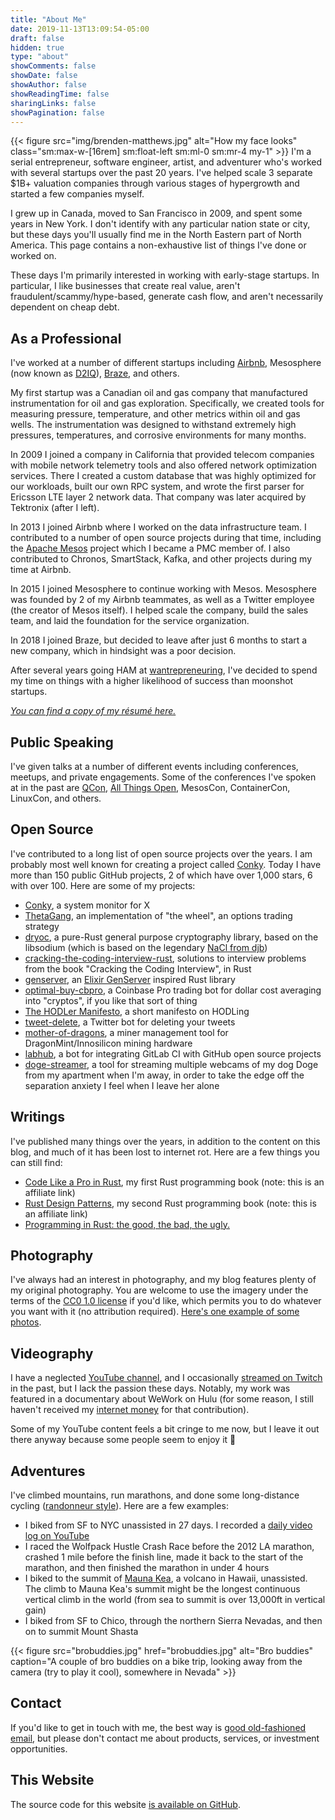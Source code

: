 ```yaml
---
title: "About Me"
date: 2019-11-13T13:09:54-05:00
draft: false
hidden: true
type: "about"
showComments: false
showDate: false
showAuthor: false
showReadingTime: false
sharingLinks: false
showPagination: false
---
```

{{< figure
    src="img/brenden-matthews.jpg"
    alt="How my face looks"
    class="sm:max-w-[16rem] sm:float-left sm:ml-0 sm:mr-4 my-1"
    >}}
I'm a serial entrepreneur, software engineer, artist, and adventurer who's
worked with several startups over the past 20 years. I've helped scale 3
separate $1B+ valuation companies through various stages of hypergrowth and
started a few companies myself.

I grew up in Canada, moved to San Francisco in 2009, and spent some years in
New York. I don't identify with any particular nation state or city, but these
days you'll usually find me in the North Eastern part of North America. This
page contains a non-exhaustive list of things I've done or worked on.

These days I'm primarily interested in working with early-stage startups. In
particular, I like businesses that create real value, aren't
fraudulent/scammy/hype-based, generate cash flow, and aren't necessarily
dependent on cheap debt.

## As a Professional

I've worked at a number of different startups including
[Airbnb](https://www.airbnb.com/), Mesosphere (now known as
[D2IQ](https://d2iq.com/)), [Braze](https://www.braze.com/), and others.

My first startup was a Canadian oil and gas company that manufactured
instrumentation for oil and gas exploration. Specifically, we created tools for
measuring pressure, temperature, and other metrics within oil and gas wells.
The instrumentation was designed to withstand extremely high pressures,
temperatures, and corrosive environments for many months.

In 2009 I joined a company in California that provided telecom companies with
mobile network telemetry tools and also offered network optimization services.
There I created a custom database that was highly optimized for our workloads,
built our own RPC system, and wrote the first parser for Ericsson LTE layer 2
network data. That company was later acquired by Tektronix (after I left).

In 2013 I joined Airbnb where I worked on the data infrastructure team. I
contributed to a number of open source projects during that time, including the
[Apache Mesos](https://mesos.apache.org/) project which I became a PMC member
of. I also contributed to Chronos, SmartStack, Kafka, and other projects during
my time at Airbnb.

In 2015 I joined Mesosphere to continue working with Mesos. Mesosphere was
founded by 2 of my Airbnb teammates, as well as a Twitter employee (the creator
of Mesos itself). I helped scale the company, build the sales team, and laid
the foundation for the service organization.

In 2018 I joined Braze, but decided to leave after just 6 months to start a new
company, which in hindsight was a poor decision.

After several years going HAM at [wantrepreneuring](/tags/wantrepreneur/), I've
decided to spend my time on things with a higher likelihood of success than
moonshot startups.

_[You can find a copy of my résumé here.](https://github.com/brndnmtthws/resume/blob/main/resume.pdf)_

## Public Speaking

I've given talks at a number of different events including conferences,
meetups, and private engagements. Some of the conferences I've spoken at in the
past are [QCon](https://qconsf.com/), [All Things
Open](https://allthingsopen.org/), MesosCon, ContainerCon, LinuxCon, and
others.

## Open Source

I've contributed to a long list of open source projects over the years. I am probably most well known for creating a project called [Conky](https://github.com/brndnmtthws/conky). Today I have more than 150 public GitHub projects, 2 of which have over 1,000 stars, 6 with over 100. Here are some of my projects:

- [Conky](https://github.com/brndnmtthws/conky), a system monitor for X
- [ThetaGang](https://github.com/brndnmtthws/thetagang), an implementation of "the wheel", an options trading strategy
- [dryoc](https://github.com/brndnmtthws/dryoc), a pure-Rust general purpose cryptography library, based on the libsodium (which is based on the legendary [NaCl from djb](https://nacl.cr.yp.to/))
- [cracking-the-coding-interview-rust](https://github.com/brndnmtthws/cracking-the-coding-interview-rust), solutions to interview problems from the book "Cracking the Coding Interview", in Rust
- [genserver](https://github.com/brndnmtthws/genserver), an [Elixir GenServer](https://hexdocs.pm/elixir/GenServer.html) inspired Rust library
- [optimal-buy-cbpro](https://github.com/brndnmtthws/optimal-buy-cbpro), a Coinbase Pro trading bot for dollar cost averaging into "cryptos", if you like that sort of thing
- [The HODLer Manifesto](https://github.com/brndnmtthws/hodlermanifesto), a short manifesto on HODLing
- [tweet-delete](https://github.com/brndnmtthws/tweet-delete), a Twitter bot for deleting your tweets
- [mother-of-dragons](https://github.com/brndnmtthws/mother-of-dragons), a miner management tool for DragonMint/Innosilicon mining hardware
- [labhub](https://github.com/brndnmtthws/labhub), a bot for integrating GitLab CI with GitHub open source projects
- [doge-streamer](https://github.com/brndnmtthws/doge-streamer), a tool for streaming multiple webcams of my dog Doge from my apartment when I'm away, in order to take the edge off the separation anxiety I feel when I leave her alone

## Writings

I've published many things over the years, in addition to the content on this
blog, and much of it has been lost to internet rot. Here are a few things you
can still find:

- [Code Like a Pro in Rust](https://www.manning.com/books/code-like-a-pro-in-rust?utm_source=brendenm&utm_medium=affiliate&utm_campaign=book_matthews_code_9_22_21&a_aid=brendenm&a_bid=3eb61509), my first Rust programming book (note: this is an affiliate link)
- [Rust Design Patterns](https://www.manning.com/books/rust-design-patterns?utm_source=brendenm&utm_medium=affiliate&utm_campaign=book_matthews2_rust_6_6_23&a_aid=brendenm&a_bid=cc069fd9&chan=mm_github), my second Rust programming book (note: this is an affiliate link)
- [Programming in Rust: the good, the bad, the ugly.](https://hackernoon.com/programming-in-rust-the-good-the-bad-the-ugly-d06f8d8b7738)

## Photography

I've always had an interest in photography, and my blog features plenty of my
original photography. You are welcome to use the imagery under the terms of the
[CC0 1.0 license](https://creativecommons.org/publicdomain/zero/1.0/) if you'd
like, which permits you to do whatever you want with it (no attribution
required). [Here's one example of some photos](/posts/commercial-real-estate).

## Videography

I have a neglected [YouTube
channel](https://www.youtube.com/user/aeouuuuuuuuuuuuuuu), and I occasionally
[streamed on Twitch](https://www.twitch.tv/letsmakestuff) in the past, but I
lack the passion these days. Notably, my work was featured in a documentary
about WeWork on Hulu (for some reason, I still haven't received my [internet
money](https://www.youtube.com/watch?v=Oc-9xNbvRqg) for that contribution).

Some of my YouTube content feels a bit cringe to me now, but I leave it out
there anyway because some people seem to enjoy it 🙂

## Adventures

I've climbed mountains, run marathons, and done some long-distance cycling
([randonneur style](https://en.wikipedia.org/wiki/Randonneuring)). Here are a
few examples:

- I biked from SF to NYC unassisted in 27 days. I recorded a [daily video log on YouTube](https://www.youtube.com/playlist?list=PLfHJt4o9-rmCH1J_DTVoNxrnJiaPUNg_O)
- I raced the Wolfpack Hustle Crash Race before the 2012 LA marathon, crashed 1 mile before the finish line, made it back to the start of the marathon, and then finished the marathon in under 4 hours
- I biked to the summit of [Mauna Kea](https://en.wikipedia.org/wiki/Mauna_Kea), a volcano in Hawaii, unassisted. The climb to Mauna Kea's summit might be the longest continuous vertical climb in the world (from sea to summit is over 13,000ft in vertical gain)
- I biked from SF to Chico, through the northern Sierra Nevadas, and then on to summit Mount Shasta

{{< figure
  src="brobuddies.jpg"
  href="brobuddies.jpg"
  alt="Bro buddies"
  caption="A couple of bro buddies on a bike trip, looking away from the camera (try to play it cool), somewhere in Nevada" >}}

## Contact

If you'd like to get in touch with me, the best way is [good old-fashioned
email](mailto:hifromyourblog@brenden.brndn.io), but please don't contact me
about products, services, or investment opportunities.

## This Website

The source code for this website [is available on
GitHub](https://github.com/brndnmtthws/brndn-io).
